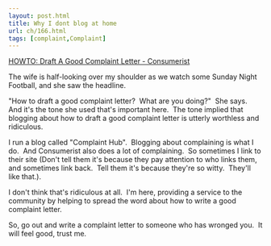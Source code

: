 ```yaml
---
layout: post.html
title: Why I dont blog at home
url: ch/166.html
tags: [complaint,Complaint]
---
```

[HOWTO: Draft A Good Complaint Letter - Consumerist](http://www.consumerist.com/consumer/howto/howto-draft-a-good-complaint-letter-205899.php)

The wife is half-looking over my shoulder as we watch some Sunday Night Football, and she saw the headline.

"How to draft a good complaint letter?  What are you doing?"  She says.  And it's the tone she used that's important here.  The tone implied that blogging about how to draft a good complaint letter is utterly worthless and ridiculous.

I run a blog called "Complaint Hub".  Blogging about complaining is what I do.  And Consumerist also does a lot of complaining.  So sometimes I link to their site (Don't tell them it's because they pay attention to who links them, and sometimes link back.  Tell them it's because they're so witty.  They'll like that.).

I don't think that's ridiculous at all.  I'm here, providing a service to the community by helping to spread the word about how to write a good complaint letter.

So, go out and write a complaint letter to someone who has wronged you.  It will feel good, trust me.

